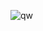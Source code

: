 ![qw](https://github.com/lionisare/Webiste-ListFilem-Sederhana/assets/103130452/775fb024-27b9-4264-ac2a-3909bd4a5df4)
